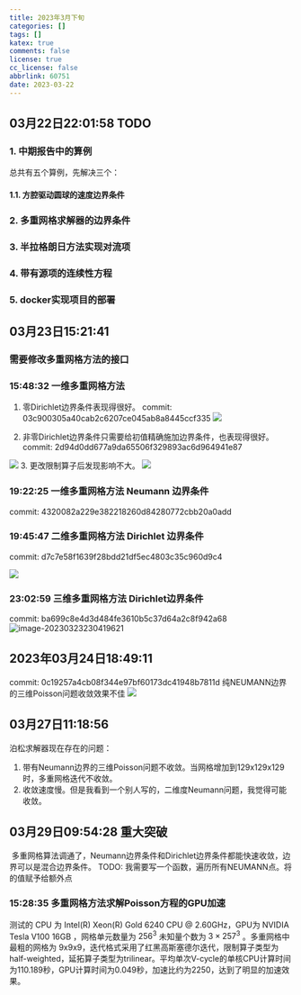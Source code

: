 ```yaml
---
title: 2023年3月下旬
categories: []
tags: []
katex: true
comments: false
license: true
cc_license: false
abbrlink: 60751
date: 2023-03-22
---
```

<div id='empty'></div>
<!--more-->

## 03月22日22:01:58 TODO
### 1. 中期报告中的算例
总共有五个算例，先解决三个：
#### 1.1. 方腔驱动圆球的速度边界条件

### 2. 多重网格求解器的边界条件

### 3. 半拉格朗日方法实现对流项

### 4. 带有源项的连续性方程

### 5. docker实现项目的部署


## 03月23日15:21:41 
### 需要修改多重网格方法的接口
### 15:48:32 一维多重网格方法
1. 零Dirichlet边界条件表现得很好。
commit: 03c900305a40cab2c6207ce045ab8a8445ccf335
![](https://githubimages.pengfeima.cn/images/202303231550672.png)

2. 非零Dirichlet边界条件只需要给初值精确施加边界条件，也表现得很好。
commit: 2d94d0dd677a9da65506f329893ac6d964941e87

![](https://githubimages.pengfeima.cn/images/202303231635219.png)
3. 更改限制算子后发现影响不大。
![](https://githubimages.pengfeima.cn/images/202303231643029.png)
### 19:22:25 一维多重网格方法 Neumann 边界条件
commit: 4320082a229e382218260d84280772cbb20a0add
### 19:45:47 二维多重网格方法 Dirichlet 边界条件
commit: d7c7e58f1639f28bdd21df5ec4803c35c960d9c4

![](https://githubimages.pengfeima.cn/images/202303231945600.png)

### 23:02:59 三维多重网格方法 Dirichlet边界条件
commit: ba699c8e4d3d484fe3610b5c37d64a2c8f942a68
![image-20230323230419621](https://githubimages.pengfeima.cn/images/202303232304730.png)

## 2023年03月24日18:49:11 
commit: 0c19257a4cb08f344e97bf60173dc41948b7811d
纯NEUMANN边界的三维Poisson问题收敛效果不佳
![](https://githubimages.pengfeima.cn/images/202303241850376.png)

## 03月27日11:18:56

泊松求解器现在存在的问题：
1. 带有Neumann边界的三维Poisson问题不收敛。当网格增加到129x129x129时，多重网格迭代不收敛。
2. 收敛速度慢。但是我看到一个别人写的，二维度Neumann问题，我觉得可能收敛。

## 03月29日09:54:28 **重大突破**

 多重网格算法调通了，Neumann边界条件和Dirichlet边界条件都能快速收敛，边界可以是混合边界条件。
TODO: 我需要写一个函数，遍历所有NEUMANN点。将的值赋予给额外点

### 15:28:35 多重网格方法求解Poisson方程的GPU加速

测试的 CPU 为 Intel(R) Xeon(R) Gold 6240 CPU @ 2.60GHz，GPU为 NVIDIA Tesla V100 16GB ，网格单元数量为 $256^3$ 未知量个数为 $3 \times 257^3$ 。多重网格中最粗的网格为 9x9x9，迭代格式采用了红黑高斯塞德尔迭代，限制算子类型为half-weighted，延拓算子类型为trilinear。平均单次V-cycle的单核CPU计算时间为110.189秒，GPU计算时间为0.049秒，加速比约为2250，达到了明显的加速效果。


